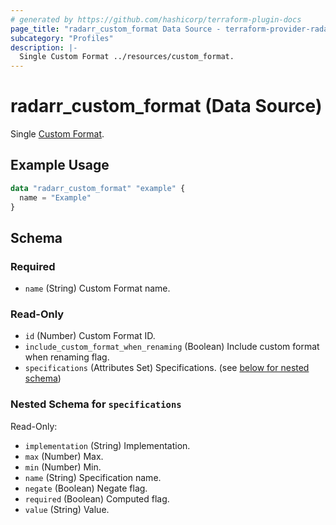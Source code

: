 ```yaml
---
# generated by https://github.com/hashicorp/terraform-plugin-docs
page_title: "radarr_custom_format Data Source - terraform-provider-radarr"
subcategory: "Profiles"
description: |-
  Single Custom Format ../resources/custom_format.
---
```


# radarr_custom_format (Data Source)

<!-- subcategory:Profiles -->
Single [Custom Format](../resources/custom_format).

## Example Usage

```terraform
data "radarr_custom_format" "example" {
  name = "Example"
}
```

<!-- schema generated by tfplugindocs -->
## Schema

### Required

- `name` (String) Custom Format name.

### Read-Only

- `id` (Number) Custom Format ID.
- `include_custom_format_when_renaming` (Boolean) Include custom format when renaming flag.
- `specifications` (Attributes Set) Specifications. (see [below for nested schema](#nestedatt--specifications))

<a id="nestedatt--specifications"></a>
### Nested Schema for `specifications`

Read-Only:

- `implementation` (String) Implementation.
- `max` (Number) Max.
- `min` (Number) Min.
- `name` (String) Specification name.
- `negate` (Boolean) Negate flag.
- `required` (Boolean) Computed flag.
- `value` (String) Value.
